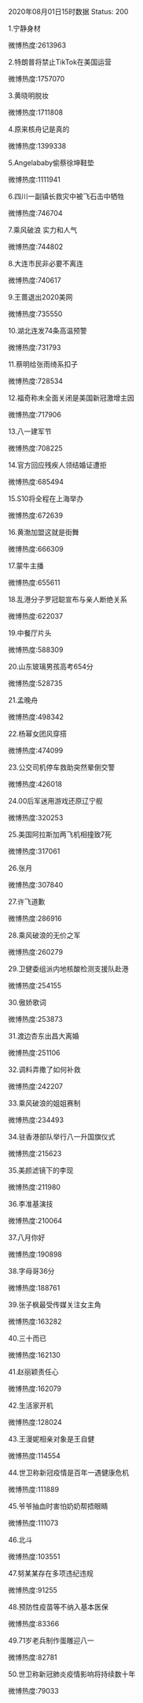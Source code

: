 2020年08月01日15时数据
Status: 200

1.宁静身材

微博热度:2613963

2.特朗普将禁止TikTok在美国运营

微博热度:1757070

3.黄晓明脱妆

微博热度:1711808

4.原来核舟记是真的

微博热度:1399338

5.Angelababy偷蔡徐坤鞋垫

微博热度:1111941

6.四川一副镇长救灾中被飞石击中牺牲

微博热度:746704

7.乘风破浪 实力和人气

微博热度:744802

8.大连市民非必要不离连

微博热度:740617

9.王蔷退出2020美网

微博热度:735550

10.湖北连发74条高温预警

微博热度:731793

11.蔡明给张雨绮系扣子

微博热度:728534

12.福奇称未全面关闭是美国新冠激增主因

微博热度:717906

13.八一建军节

微博热度:708225

14.官方回应残疾人领结婚证遭拒

微博热度:685494

15.S10将全程在上海举办

微博热度:672639

16.黄渤加盟这就是街舞

微博热度:666309

17.蒙牛主播

微博热度:655611

18.乱港分子罗冠聪宣布与亲人断绝关系

微博热度:622037

19.中餐厅片头

微博热度:588309

20.山东玻璃男孩高考654分

微博热度:528735

21.孟晚舟

微博热度:498342

22.杨幂女团风穿搭

微博热度:474099

23.公交司机停车救助突然晕倒交警

微博热度:426018

24.00后军迷用游戏还原辽宁舰

微博热度:320253

25.美国阿拉斯加两飞机相撞致7死

微博热度:317061

26.张月

微博热度:307840

27.许飞道歉

微博热度:286916

28.乘风破浪的无价之军

微博热度:260279

29.卫健委组派内地核酸检测支援队赴港

微博热度:254155

30.傲娇歌词

微博热度:253873

31.渡边杏东出昌大离婚

微博热度:251106

32.调料弄撒了如何补救

微博热度:242207

33.乘风破浪的姐姐赛制

微博热度:234493

34.驻香港部队举行八一升国旗仪式

微博热度:215623

35.美颜滤镜下的李现

微博热度:211980

36.李准基演技

微博热度:210064

37.八月你好

微博热度:190898

38.字母哥36分

微博热度:188761

39.张子枫最受传媒关注女主角

微博热度:163282

40.三十而已

微博热度:162130

41.赵丽颖责任心

微博热度:162079

42.生活家开机

微博热度:128024

43.王漫妮相亲对象是王自健

微博热度:114554

44.世卫称新冠疫情是百年一遇健康危机

微博热度:111889

45.爷爷抽血时害怕奶奶帮捂眼睛

微博热度:111073

46.北斗

微博热度:103551

47.努某某存在多项违纪违规

微博热度:91255

48.预防性疫苗等不纳入基本医保

微博热度:83366

49.71岁老兵制作蛋雕迎八一

微博热度:82781

50.世卫称新冠肺炎疫情影响将持续数十年

微博热度:79033

